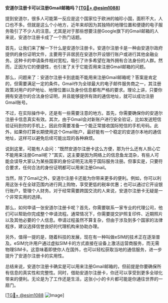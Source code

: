 **安道尔注册卡可以注册Gmail邮箱吗？[[TG💪+ @esim1088](https://t.me/s/esim1088)]**

提到安道尔，很多人可能第一反应是这个国家位于欧洲的袖珍小国，面积不大，人口也不多。但就是这么个小地方，近年来却因为其独特的地理位置和便捷的电子服务吸引了不少人的注意。尤其是对于那些想要注册Google旗下的Gmail邮箱的人来说，安道尔注册卡成了一个热门话题。

首先，让我们来了解一下什么是安道尔注册卡。安道尔注册卡是一种由安道尔政府提供的身份证明文件，主要用于非居民在安道尔开设银行账户或进行其他金融业务。这种卡的申请条件相对宽松，吸引了许多希望在海外拥有合法身份的人群。然而，正因为它的便捷性，也引发了关于它能否用来注册Gmail邮箱的问题。

那么，问题来了：安道尔注册卡到底能不能用来注册Gmail邮箱呢？答案是肯定的，但需要满足一定的条件。Gmail作为全球最大的电子邮件服务商之一，其注册政策对用户的IP地址、地理位置以及身份信息都有严格的要求。理论上讲，只要你拥有安道尔的合法身份证明，并且能够提供有效的通信地址，就可以成功注册Gmail账号。

不过，在实际操作中，还是有一些需要注意的地方。首先，你需要确保你的安道尔注册卡信息真实有效。其次，由于Gmail会对新账户进行安全验证，比如发送短信验证码到你的手机上，因此你需要准备一个能正常接收国际短信的手机号码。此外，如果你打算长期使用这个Gmail账户，最好能有一个稳定的安道尔本地的通信地址，这样可以避免后续可能出现的各种麻烦。

说到这里，可能有人会问：“既然安道尔注册卡这么方便，那为什么还有人担心它不能用来注册Gmail呢？”其实，这主要是因为网络上的信息鱼龙混杂，有些人可能会误导大家认为某些国家的身份证明无法用于国际服务注册。但事实是，只要符合要求，任何合法的身份证明都可以用来注册Gmail。

当然，除了Gmail之外，安道尔注册卡还能为你带来更多的便利。例如，你可以利用这张卡在全球范围内进行网上购物，享受更低的税率优惠；也可以通过它开设银行账户，管理个人财务。对于经常需要跨国交流的人来说，安道尔注册卡无疑是一个非常实用的选择。

那么，如何申请一张安道尔注册卡呢？首先，你需要联系一家专业的代理公司，他们可以帮助你完成整个申请流程。通常情况下，你需要提交护照复印件、近期照片以及其他必要的个人信息。申请过程虽然不算复杂，但由于涉及到多个国家的法律程序，建议选择信誉良好的代理机构来协助办理。

另外，值得一提的是，随着科技的发展，现在有一种叫做eSIM的技术正在逐渐普及。eSIM允许用户通过虚拟SIM卡的方式直接在设备上激活运营商服务，而无需物理SIM卡。这意味着即使你人在国外，也可以轻松获取当地的通信服务，进一步提升了安道尔注册卡的实用性。

总结来说，安道尔注册卡确实是可以用来注册Gmail邮箱的，但前提是你要确保所有信息的真实性和完整性。同时，借助安道尔注册卡，你还可以享受到更多全球化带来的便利。无论是为了工作还是生活，这张小小的卡片都可能是你通往世界的一扇门。

[[TG💪+ @esim1088](https://t.me/s/esim1088) ![Image](https://i.postimg.cc/4NQfJmqS/Snipaste-2025-05-13-00-14-12.png)]